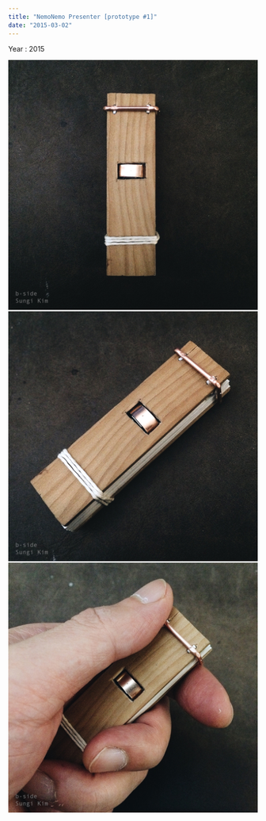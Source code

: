 ```yaml
---
title: "NemoNemo Presenter [prototype #1]"
date: "2015-03-02"
---
```


Year : 2015

![](/photo/make/NemoNemo_Presenter_prototype_a-1.jpg)
![](/photo/make/NemoNemo_Presenter_prototype_a-2.jpg)
![](/photo/make/NemoNemo_Presenter_prototype_a-3.jpg)